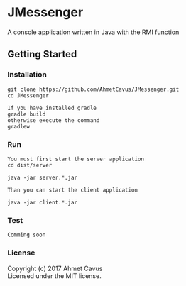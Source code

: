 # JMessenger

A console application written in Java with the RMI function

## Getting Started

### Installation

    git clone https://github.com/AhmetCavus/JMessenger.git
    cd JMessenger
    
    If you have installed gradle
    gradle build
    otherwise execute the command
    gradlew

### Run
    
    You must first start the server application
    cd dist/server

    java -jar server.*.jar 

    Than you can start the client application

    java -jar client.*.jar

### Test

    Comming soon

### License
Copyright (c) 2017 Ahmet Cavus  
Licensed under the MIT license.
